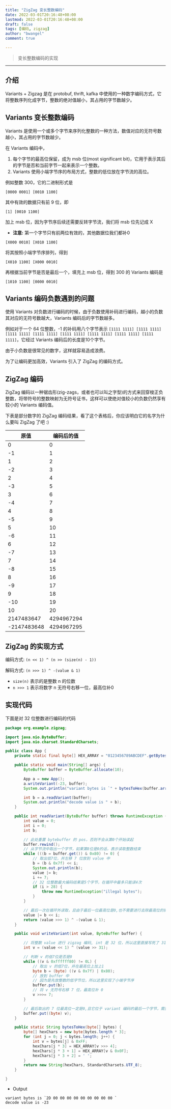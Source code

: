 ```yaml
---
title: "ZigZag 变长整数编码"
date: 2022-03-01T20:16:48+08:00
lastmod: 2022-03-01T20:16:48+08:00
draft: false
tags: [编码, zigzag]
author: "bwangel"
comment: true

---
```


> 变长整数编码的实现
<!--more-->

---

## 介绍

Variants + Zigzag 是在 protobuf, thrift, kafka 中使用的一种数字编码方式，它将整数序列化成字节，整数的绝对值越小，其占用的字节数越少。

## Variants 变长整数编码

Variants 是使用一个或多个字节来序列化整数的一种方法，数值对应的无符号数越小，其占用的字节数越少。

在 Variants 编码中，

1. 每个字节的最高位保留，成为 msb 位(most significant bit)，它用于表示其后的字节是否和当前字节一起来表示一个整数。
2. Variants 使用小端字节序的布局方式，整数的低位放在字节流的高位。

例如整数 300，它的二进制形式是

```
[0000 0001] [0010 1100]
```

其中有效的数据只有前 9 位，即

```
[1] [0010 1100]
```

加上 msb 位，因为字节序后续还需要反转字节流，我们将 msb 位先记成 X

+ __注意:__ 第一个字节只有前两位有效的，其他数据位我们都补0

```
[X000 0010] [X010 1100]
```

将其按照小端字节序排列，得到

```
[X010 1100] [X000 0010]
```

再根据当前字节是否是最后一个，填充上 msb 位，得到 300 的 Variants 编码是

```
[1010 1100] [0000 0010]
```

## Variants 编码负数遇到的问题

使用 Variants 对负数进行编码的时候，由于负数使用补码进行编码，越小的负数其对应的无符号数越大，Variants 编码后的字节数越多。

例如对于一个 64 位整数，-1 的补码用八个字节表示 `[1111 1111] [1111 1111] [1111 1111] [1111 1111] [1111 1111] [1111 1111] [1111 1111] [1111 1111]`，它经过 Variants 编码后的长度是10个字节。

由于小负数是很常见的数字，这样就容易造成浪费。

为了让编码更加高效，Variants 引入了 ZigZag 的编码方式。

## ZigZag 编码

ZigZag 编码以一种锯齿形(zig-zags，或者也可以叫之字型)的方式来回穿梭正负整数，将带符号的整数映射为无符号证书，这样可以使绝对值较小的负数仍然享有较小的 Variants 编码值。

下表是部分数字的 ZigZag 编码结果，看了这个表格后，你应该明白它的名字为什么要叫 ZigZag 了吧 :)

原值|编码后的值
---|---
0|0
-1|1
1|2
-2|3
2|4
-3|5
3|6
-4|7
4|8
-5|9
5|10
-6|11
6|12
-7|13
7|14
-8|15
8|16
-9|17
9|18
-10|19
10|20
2147483647|4294967294
-2147483648|4294967295

## ZigZag 的实现方式

编码方式: `(n << 1) ^ (n >> (size(n) - 1))`

解码方式: `(n >>> 1) ^ -(value & 1)`

+ `size(n)` 表示的是整数 n 的位数
+ `n >>> 1` 表示将数字 n 无符号右移一位，最高位补0

## 实现代码

下面是对 32 位整数进行编码的代码

```java
package org.example.zigzag;

import java.nio.ByteBuffer;
import java.nio.charset.StandardCharsets;

public class App {
    private static final byte[] HEX_ARRAY = "0123456789ABCDEF".getBytes(StandardCharsets.UTF_8);

    public static void main(String[] args) {
        ByteBuffer buffer = ByteBuffer.allocate(10);

        App a = new App();
        a.writeVariant(-23, buffer);
        System.out.println("variant bytes is `" + bytesToHex(buffer.array()) + "`");

        int b = a.readVariant(buffer);
        System.out.println("decode value is " + b);
    }

    public int readVariant(ByteBuffer buffer) throws RuntimeException {
        int value = 0;
        int i = 0;
        int b;

        // 此处重置 bytebuffer 的 pos，否则不会从第0个开始读起
        buffer.rewind();
        // 从字节流中取出一个字节，如果第8位是0的话，表示读取整数结束
        while (((b = buffer.get()) & 0x80) != 0) {
            // 取出低7位，并左移 7 位放到 value 中
            b = (b & 0x7f) << i;
            System.out.println(b);
            value |= b;
            i += 7;
            // 32 位整数最大编码结果是5个字节，在循环中最多只能读4次
            if (i > 28) {
                throw new RuntimeException("illegal bytes");
            }
        }

        // 最后一次在循环外读取，且由于最后一位最高位是0,也不需要进行去除最高位的操作
        value |= b << i;
        return (value >>> 1) ^ -(value & 1);
    }

    public void writeVariant(int value, ByteBuffer buffer) {

        // 将整数 value 进行 zigzag 编码, int 是 32 位，所以这里直接写死了 31
        int v = (value << 1) ^ (value >> 31);

        // 判断 v 的低7位是否是0
        while ((v & 0xffffff80) != 0L) {
            // 取出 v 的低7位，并在最高位上加上1
            byte b = (byte) ((v & 0x7f) | 0x80);
            // 放到 buffer 中
            // 因为是先放整数的低字节位，所以这里实现了小端字节序
            buffer.put(b);
            // 将 v 无符号右移 7 位，最高位补 0
            v >>>= 7;
        }

        // 最后取出的 7 位最高位一定是0,且它位于 variant 编码的最后一个字节，需要设置成0
        buffer.put((byte) v);
    }

    public static String bytesToHex(byte[] bytes) {
        byte[] hexChars = new byte[bytes.length * 3];
        for (int j = 0; j < bytes.length; j++) {
            int v = bytes[j] & 0xFF;
            hexChars[j * 3] = HEX_ARRAY[v >>> 4];
            hexChars[j * 3 + 1] = HEX_ARRAY[v & 0x0F];
            hexChars[j * 3 + 2] = ' ';
        }
        return new String(hexChars, StandardCharsets.UTF_8);
    }

}
```

+ Output

```
variant bytes is `2D 00 00 00 00 00 00 00 00 00 `
decode value is -23
```
